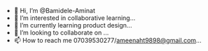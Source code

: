 - 👋 Hi, I’m @Bamidele-Aminat
- 👀 I’m interested in collaborative learning...
- 🌱 I’m currently learning product design...
- 💞️ I’m looking to collaborate on ...
- 📫 How to reach me 07039530277/ameenaht9898@gmail.com...

<!---
Bamidele-Aminat/Bamidele-Aminat is a ✨ special ✨ repository because its `README.md` (this file) appears on your GitHub profile.
You can click the Preview link to take a look at your changes.
--->
